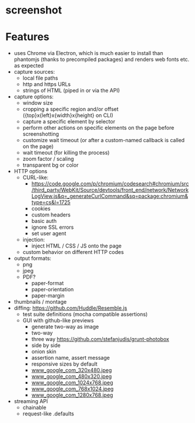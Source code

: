 # screenshot

# Features

- uses Chrome via Electron, which is much easier to install than phantomjs (thanks to precompiled packages) and renders web fonts etc. as expected
- capture sources:
  - local file paths
  - http and https URLs
  - strings of HTML (piped in or via the API)
- capture options:
  - window size
  - cropping a specific region and/or offset ({top}x{left}x{width}x{height} on CLI)
  - capture a specific element by selector
  - perform other actions on specific elements on the page before screenshotting
  - customize wait timeout (or after a custom-named callback is called on the page)
  - wait timeout (for killing the process)
  - zoom factor / scaling
  - transparent bg or color
- HTTP options
  - CURL-like:
    - https://code.google.com/p/chromium/codesearch#chromium/src/third_party/WebKit/Source/devtools/front_end/network/NetworkLogView.js&q=_generateCurlCommand&sq=package:chromium&type=cs&l=1725
    - cookies
    - custom headers
    - basic auth
    - ignore SSL errors
    - set user agent
  - injection:
    - inject HTML / CSS / JS onto the page
  - custom behavior on different HTTP codes
- output formats:
  - png
  - jpeg
  - PDF?
    - paper-format
    - paper-orientation
    - paper-margin
- thumbnails / montage
- diffing: https://github.com/Huddle/Resemble.js
  - test suite definitions (mocha compatible assertions)
  - GUI with github-like previews
    - generate two-way as image
    - two-way
    - three way https://github.com/stefanjudis/grunt-photobox
    - side by side
    - onion skin
    - assertion name, assert message
    - responsive sizes by default
    - www_google_com_320x480.jpeg
    - www_google_com_480x320.jpeg
    - www_google_com_1024x768.jpeg
    - www_google_com_768x1024.jpeg
    - www_google_com_1280x768.jpeg
- streaming API
  - chainable
  - request-like .defaults
